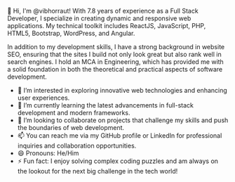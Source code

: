 👋 Hi, I'm @vibhorraut! With 7.8 years of experience as a Full Stack Developer, I specialize in creating dynamic and responsive web applications. My technical toolkit includes ReactJS, JavaScript, PHP, HTML5, Bootstrap, WordPress, and Angular. 

In addition to my development skills, I have a strong background in website SEO, ensuring that the sites I build not only look great but also rank well in search engines. I hold an MCA in Engineering, which has provided me with a solid foundation in both the theoretical and practical aspects of software development.

- 👀 I’m interested in exploring innovative web technologies and enhancing user experiences.
- 🌱 I’m currently learning the latest advancements in full-stack development and modern frameworks.
- 💞️ I’m looking to collaborate on projects that challenge my skills and push the boundaries of web development.
- 📫 You can reach me via my GitHub profile or LinkedIn for professional inquiries and collaboration opportunities.
- 😄 Pronouns: He/Him
- ⚡ Fun fact: I enjoy solving complex coding puzzles and am always on the lookout for the next big challenge in the tech world!

<!---
vibhorraut/vibhorraut is a ✨ special ✨ repository because its `README.md` (this file) appears on your GitHub profile.
You can click the Preview link to take a look at your changes.
--->
